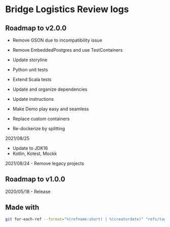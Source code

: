 # Bridge Logistics Review logs

## Roadmap to v2.0.0

- Remove GSON due to incompatibility issue
- Remove EmbeddedPostgres and use TestContainers
- Update storyline
- Python unit tests
- Extend Scala tests
- Update and organize dependencies
- Update instructions
- Make Demo play easy and seamless

- Replace custom containers
- Re-dockerize by splitting

2021/08/25 
- Update to JDK16
- Kotlin, Kotest, Mockk

2021/08/24 - Remove legacy projects

## Roadmap to v1.0.0

2020/05/18 - Release

## Made with

```bash
git for-each-ref --format="%(refname:short) | %(creatordate)" "refs/tags/*"
```
